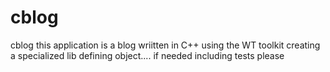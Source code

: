 cblog
=====

cblog
this application is a blog wriitten in C++ using the WT toolkit
creating a specialized lib defining object.... if needed including tests please
